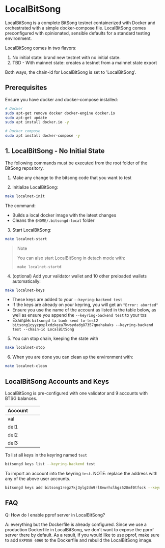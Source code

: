 # LocalBitSong

LocalBitSong is a complete BitSong testnet containerized with Docker and orchestrated with a simple docker-compose file. LocalBitSong comes preconfigured with opinionated, sensible defaults for a standard testing environment.

LocalBitSong comes in two flavors:

1. No initial state: brand new testnet with no initial state. 
2. TBD - With mainnet state: creates a testnet from a mainnet state export

Both ways, the chain-id for LocalBitSong is set to 'LocalBitSong'.

## Prerequisites

Ensure you have docker and docker-compose installed:

```sh
# Docker
sudo apt-get remove docker docker-engine docker.io
sudo apt-get update
sudo apt install docker.io -y

# Docker compose
sudo apt install docker-compose -y
```

## 1. LocalBitSong - No Initial State

The following commands must be executed from the root folder of the BitSong repository.

1. Make any change to the bitsong code that you want to test

2. Initialize LocalBitSong:

```bash
make localnet-init
```

The command:

- Builds a local docker image with the latest changes
- Cleans the `$HOME/.bitsongd-local` folder

3. Start LocalBitSong:

```bash
make localnet-start
```

> Note
>
> You can also start LocalBitSong in detach mode with:
>
> `make localnet-startd`

4. (optional) Add your validator wallet and 10 other preloaded wallets automatically:

```bash
make localnet-keys
```

- These keys are added to your `--keyring-backend test`
- If the keys are already on your keyring, you will get an `"Error: aborted"`
- Ensure you use the name of the account as listed in the table below, as well as ensure you append the `--keyring-backend test` to your txs
- Example: `bitsongd tx bank send lo-test2 bitsong1cyyzpxplxdzkeea7kwsydadg87357qnahakaks --keyring-backend test --chain-id LocalBitSong`

5. You can stop chain, keeping the state with

```bash
make localnet-stop
```

6. When you are done you can clean up the environment with:

```bash
make localnet-clean
```

## LocalBitSong Accounts and Keys

LocalBitSong is pre-configured with one validator and 9 accounts with BTSG balances.

| Account   |  | |
|-----------|--------------------------------------------------------------------------------------------------------|----------------------------------------------------------------------------------------------------------------------------------------------------------------------------|
| val   |  |   |
| del1  |  |   |
| del2  |  |   |
| del3  |  |   |
To list all keys in the keyring named `test`
```bash
bitsongd keys list --keyring-backend test
```

To import an account into the keyring `test`. NOTE: replace the address with any of the above user accounts. 
```bash
bitsongd keys add bitsong1regz7kj3ylg2dn9rl8vwrhclkgz528mf0tfsck --keyring-backend test --recover
```

## FAQ

Q: How do I enable pprof server in LocalBitSong?

A: everything but the Dockerfile is already configured. Since we use a production Dockerfile in LocalBitSong, we don't want to expose the pprof server there by default. As a result, if you would like to use pprof, make sure to add `EXPOSE 6060` to the Dockerfile and rebuild the LocalBitSong image.
